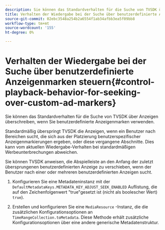 ```yaml
---
description: Sie können das Standardverhalten für die Suche von TVSDK über Anzeigen überschreiben, wenn Sie benutzerdefinierte Anzeigenmarken verwenden.
title: Verhalten der Wiedergabe bei der Suche über benutzerdefinierte Anzeigenmarken steuern
source-git-commit: 02ebc3548a254b2a6554f1ab34afbb3ea5f09bb8
workflow-type: tm+mt
source-wordcount: '155'
ht-degree: 0%

---
```


# Verhalten der Wiedergabe bei der Suche über benutzerdefinierte Anzeigenmarken steuern{#control-playback-behavior-for-seeking-over-custom-ad-markers}

Sie können das Standardverhalten für die Suche von TVSDK über Anzeigen überschreiben, wenn Sie benutzerdefinierte Anzeigenmarken verwenden.

Standardmäßig überspringt TVSDK die Anzeigen, wenn ein Benutzer nach Bereichen sucht, die sich aus der Platzierung benutzerspezifischer Anzeigenmarkierungen ergeben, oder diese vergangene Abschnitte. Dies kann vom aktuellen Wiedergabe-Verhalten bei standardmäßigen Werbeunterbrechungen abweichen.

Sie können TVSDK anweisen, die Abspielleiste an den Anfang der zuletzt übersprungenen benutzerdefinierten Anzeige zu verschieben, wenn der Benutzer nach einer oder mehreren benutzerdefinierten Anzeigen sucht.

1. Konfigurieren Sie eine Metadateninstanz mit der `DefaultMetadataKeys.METADATA_KEY_ADJUST_SEEK_ENABLED` Auflistung, die auf den Zeichenfolgenwert &quot;true&quot;gesetzt ist (nicht als boolescher Wert) `true`).

1. Erstellen und konfigurieren Sie eine `MediaResource` -Instanz, die die zusätzlichen Konfigurationsoptionen an `TimeRangeCollection.toMetadata`. Diese Methode erhält zusätzliche Konfigurationsoptionen über eine andere generische Metadatenstruktur.
